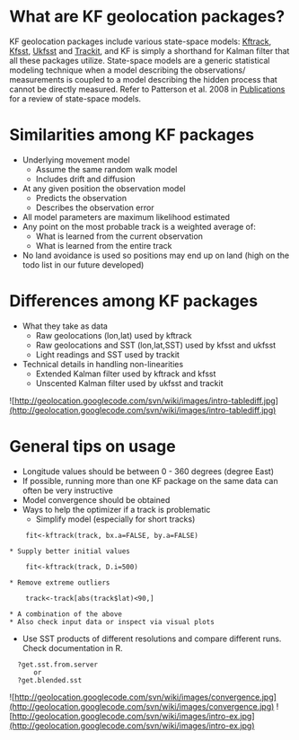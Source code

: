 

# What are KF geolocation packages? #

KF geolocation packages include various state-space models: [Kftrack](ArticleKftrack.md), [Kfsst](ArticleKfsst.md), [Ukfsst](ArticleUkfsst.md) and [Trackit](ArticleTrackit.md), and KF is simply a shorthand for Kalman filter that all these packages utilize. State-space models are a generic statistical modeling technique when a model describing the observations/ measurements is coupled to a model describing the hidden process that cannot be directly measured. Refer to Patterson et al. 2008 in [Publications](ArticleRefs.md) for a review of state-space models.

# Similarities among KF packages #

  * Underlying movement model
    * Assume the same random walk model
    * Includes drift and diffusion
  * At any given position the observation model
    * Predicts the observation
    * Describes the observation error
  * All model parameters are maximum likelihood estimated
  * Any point on the most probable track is a weighted average of:
    * What is learned from the current observation
    * What is learned from the entire track
  * No land avoidance is used so positions may end up on land (high on the todo list in our future developed)

# Differences among KF packages #

  * What they take as data
    * Raw geolocations (lon,lat) used by kftrack
    * Raw geolocations and SST (lon,lat,SST) used by kfsst and ukfsst
    * Light readings and SST used by trackit
  * Technical details in handling non-linearities
    * Extended Kalman filter used by kftrack and kfsst
    * Unscented Kalman filter used by ukfsst and trackit

![http://geolocation.googlecode.com/svn/wiki/images/intro-tablediff.jpg](http://geolocation.googlecode.com/svn/wiki/images/intro-tablediff.jpg)

# General tips on usage #

  * Longitude values should be between 0 - 360 degrees (degree East)
  * If possible, running more than one KF package on the same data can often be very instructive
  * Model convergence should be obtained
  * Ways to help the optimizer if a track is problematic
    * Simplify model (especially for short tracks)
```
    fit<-kftrack(track, bx.a=FALSE, by.a=FALSE) 
```
    * Supply better initial values
```
    fit<-kftrack(track, D.i=500) 
```
    * Remove extreme outliers
```
    track<-track[abs(track$lat)<90,] 
```
    * A combination of the above
    * Also check input data or inspect via visual plots
  * Use SST products of different resolutions and compare different runs. Check documentation in R.
```
  ?get.sst.from.server
	  or
  ?get.blended.sst
```

![http://geolocation.googlecode.com/svn/wiki/images/convergence.jpg](http://geolocation.googlecode.com/svn/wiki/images/convergence.jpg)
![http://geolocation.googlecode.com/svn/wiki/images/intro-ex.jpg](http://geolocation.googlecode.com/svn/wiki/images/intro-ex.jpg)